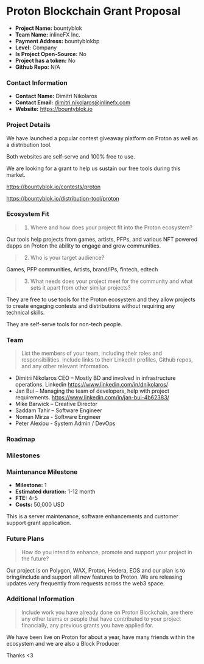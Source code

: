 # Proton Blockchain Grant Proposal

- **Project Name:** bountyblok 
- **Team Name:** inlineFX Inc.
- **Payment Address:** bountyblokbp
- **Level:** Company
- **Is Project Open-Source:** No
- **Project has a token:** No
- **Github Repo:** N/A

### Contact Information

- **Contact Name:** Dimitri Nikolaros
- **Contact Email:** dimitri.nikolaros@inlinefx.com
- **Website:** https://bountyblok.io

### Project Details

We have launched a popular contest giveaway platform on Proton as well as a distribution tool.

Both websites are self-serve and 100% free to use.

We are looking for a grant to help us sustain our free tools during this market.

https://bountyblok.io/contests/proton

https://bountyblok.io/distribution-tool/proton

### Ecosystem Fit

> 1. Where and how does your project fit into the Proton ecosystem?

Our tools help projects from games, artists, PFPs, and various NFT powered dapps on Proton the ability to engage and grow communities.

> 2. Who is your target audience?

Games, PFP communities, Artists, brand/IPs, fintech, edtech

> 3. What needs does your project meet for the community and what sets it apart from other similar projects?

They are free to use tools for the Proton ecosystem and they allow projects to create engaging contests and distributions without requiring any technical skills.

They are self-serve tools for non-tech people.

### Team

> List the members of your team, including their roles and responsibilities. Include links to their LinkedIn profiles, Github repos, and any other relevant information.

+ Dimitri Nikolaros CEO – Mostly BD and involved in infrastructure operations. Linkedin https://www.linkedin.com/in/dnikolaros/
+ Jan Bui – Managing the team of developers, help with project requirements. https://www.linkedin.com/in/jan-bui-4b62383/ 
+ Mike Barwick – Creative Director
+ Saddam Tahir – Software Engineer
+ Noman Mirza - Software Engineer
+ Peter Alexiou - System Admin / DevOps

### Roadmap

### Milestones

### Maintenance Milestone 

- **Milestone:** 1
- **Estimated duration:** 1-12 month
- **FTE:**  4-5
- **Costs:** 50,000 USD

This is a server maintenance, software enhancements and customer support grant application.
 

### Future Plans

> How do you intend to enhance, promote and support your project in the future?

Our project is on Polygon, WAX, Proton, Hedera, EOS and our plan is to bring/include and support all new features to Proton. We are releasing updates very frequently from requests across the web3 space.

### Additional Information

> Include work you have already done on Proton Blockchain, are there any other teams or people that have contributed to your project financially, any previous grants you have applied for.

We have been live on Proton for about a year, have many friends within the ecosystem and we are also a Block Producer

Thanks <3

